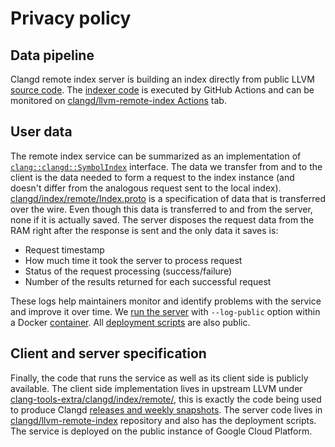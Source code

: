 # Privacy policy

## Data pipeline

Clangd remote index server is building an index directly from public LLVM
[source code](https://github.com/llvm/llvm-project/). The [indexer
code](https://github.com/clangd/llvm-remote-index/blob/master/.github/workflows/index.yaml)
is executed by GitHub Actions and can be monitored on [clangd/llvm-remote-index
Actions](https://github.com/clangd/llvm-remote-index/actions) tab. 

## User data

The remote index service can be summarized as an implementation of
[`clang::clangd::SymbolIndex`](https://github.com/llvm/llvm-project/blob/main/clang-tools-extra/clangd/index/Index.h)
interface. The data we transfer from and to the client is the data needed to
form a request to the index instance (and doesn't differ from the analogous
request sent to the local index).
[clangd/index/remote/Index.proto](https://github.com/llvm/llvm-project/blob/main/clang-tools-extra/clangd/index/remote/Index.proto)
is a specification of data that is transferred over the wire. Even though this
data is transferred to and from the server, none if it is actually saved. The
server disposes the request data from the RAM right after the response is
sent and the only data it saves is:

* Request timestamp
* How much time it took the server to process request
* Status of the request processing (success/failure)
* Number of the results returned for each successful request

These logs help maintainers monitor and identify problems with the service and
improve it over time. We [run the
server](https://github.com/clangd/llvm-remote-index/blob/master/deployment/entry_point.sh)
with `--log-public` option within a Docker
[container](https://github.com/clangd/llvm-remote-index/blob/master/docker/Dockerfile).
All [deployment
scripts](https://github.com/clangd/llvm-remote-index/tree/master/deployment)
are also public.

## Client and server specification

Finally, the code that runs the service as well as its client side is publicly
available. The client side implementation lives in upstream LLVM under
[clang-tools-extra/clangd/index/remote/](https://github.com/llvm/llvm-project/tree/main/clang-tools-extra/clangd/index/remote),
this is exactly the code being used to produce Clangd [releases and weekly
snapshots](https://github.com/clangd/clangd/releases). The server code
lives in [clangd/llvm-remote-index](https://github.com/clangd/llvm-remote-index)
repository and also has the deployment scripts. The service is deployed on the
public instance of Google Cloud Platform.
